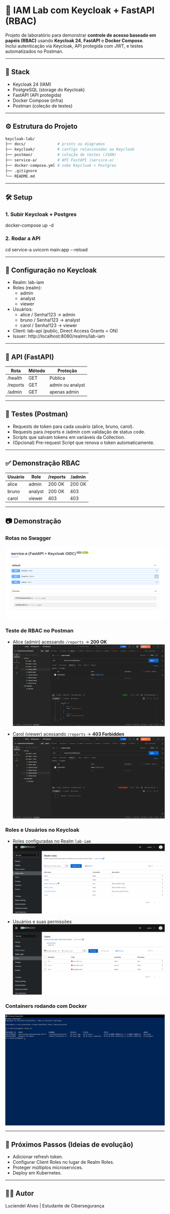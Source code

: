 # 🔐 IAM Lab com Keycloak + FastAPI (RBAC)

Projeto de laboratório para demonstrar **controle de acesso baseado em papéis (RBAC)** usando **Keycloak 24**, **FastAPI** e **Docker Compose**.  
Inclui autenticação via Keycloak, API protegida com JWT, e testes automatizados no Postman.

---

## 🚀 Stack
- Keycloak 24 (IAM)
- PostgreSQL (storage do Keycloak)
- FastAPI (API protegida)
- Docker Compose (infra)
- Postman (coleção de testes)

---

## ⚙️ Estrutura do Projeto
```bash
keycloak-lab/
├── docs/              # prints ou diagramas
├── keycloak/          # configs relacionadas ao Keycloak
├── postman/           # coleção de testes (JSON)
├── service-a/         # API FastAPI (service-a)
├── docker-compose.yml # sobe Keycloak + Postgres
├── .gitignore
└── README.md
```
---

## 🛠️ Setup

### 1. Subir Keycloak + Postgres
docker-compose up -d

### 2. Rodar a API
cd service-a
uvicorn main:app --reload

---

## 🔑 Configuração no Keycloak
- Realm: lab-iam
- Roles (realm):  
  - admin  
  - analyst  
  - viewer  
- Usuários:
  - alice / Senha!123 → admin
  - bruno / Senha!123 → analyst
  - carol / Senha!123 → viewer
- Client: lab-api (public, Direct Access Grants = ON)
- Issuer: http://localhost:8080/realms/lab-iam

---

## 📡 API (FastAPI)
Rota       | Método | Proteção
-----------|--------|----------------------
/health    | GET    | Pública
/reports   | GET    | admin ou analyst
/admin     | GET    | apenas admin

---

## 🧪 Testes (Postman)
- Requests de token para cada usuário (alice, bruno, carol).  
- Requests para /reports e /admin com validação de status code.  
- Scripts que salvam tokens em variáveis da Collection.  
- (Opcional) Pre-request Script que renova o token automaticamente.

---

## ✅ Demonstração RBAC
Usuário | Role    | /reports | /admin
--------|---------|----------|-------
alice   | admin   | 200 OK   | 200 OK
bruno   | analyst | 200 OK   | 403
carol   | viewer  | 403      | 403

---

## 📷 Demonstração

### Rotas no Swagger
![Swagger Docs](docs/swagger_routes.png)

### Teste de RBAC no Postman
- Alice (admin) acessando `/reports` → **200 OK**  
![Postman Alice](docs/postman_reports_alice.png)

- Carol (viewer) acessando `/reports` → **403 Forbidden**  
![Postman Carol](docs/postman_reports_carol.png)

### Roles e Usuários no Keycloak
- Roles configuradas no Realm `lab-iam`  
![Keycloak Roles](docs/keycloak_roles.png)

- Usuários e suas permissões  
![Keycloak Users](docs/keycloak_users.png)

### Containers rodando com Docker
![Docker ps](docs/docker_ps.png)

---

## 📌 Próximos Passos (Ideias de evolução)
- Adicionar refresh token.  
- Configurar Client Roles no lugar de Realm Roles.  
- Proteger múltiplos microservices.  
- Deploy em Kubernetes.

---

## 👨‍💻 Autor
Luciendel Alves | Estudante de Cibersegurança
